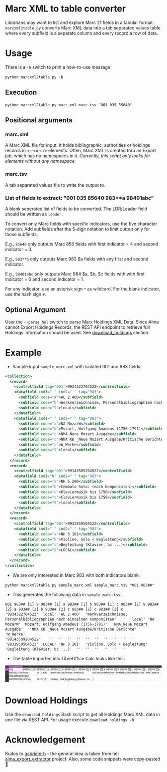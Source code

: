 # Marc XML to table converter

Librarians may want to list and explore Marc 21 fields in a tabular format. `marcxml2table.py` converts Marc XML data into a tab separated values table where every subfield is a separate column and every record a row of data.

# Usage

There is a `-h` switch to print a how-to-use message:

`python marcxml2table.py -h`

## Execution
`python marcxml2table.py marc.xml marc.tsv "001 035 85640"`

## Positional arguments

### marc.xml

A Marc XML file for input. It holds bibliographic, authorities or holdings records in `<record/>` elements. Often, Marc XML is created thru an Export job, which has no namespaces in it. *Currently, this script only looks for elements without any namespace.*

### marc.tsv

A tab separated values file to write the output to.

### List of fields to extract: "001 035 85640 983**a 98401abc"

A blank seperated list of fields to be converted. The LDR/Leader field should be written as `leader`.

To convert only Marc fields with specific indicators, use the five character notation. Add subfields after the 5-digit notation to limit output only for those subfields.

E.g., `85640` only outputs Marc 856 fields with first indicator = 4 and second indicator = 0.

E.g., `983**a` only outputs Marc 983 $a fields with any first and second indicator.

E.g., `98401abc` only outputs Marc 984 $a, $b, $c fields with with first indicator = 0 and second indicator = 1.


For any indicator, use an asterisk sign `*` as wildcard. For the blank indicator, use the hash sign `#`.

## Optional Argument

User the `--parse_hol` switch to parse Marx Holdings XML Data. Since Alma cannot Export Holdings Records, the REST API endpoint to retrieve full Holdings information should be used. See [download_holdings](#download-holdings) section.
# Example

* Sample input `sample_marc.xml` with isolated 001 and 983 fields:

```xml
<collection>
  <record>
    <controlfield tag="001">9934322704522</controlfield>
    <datafield ind1=" " ind2=" " tag="983">
      <subfield code="a">AL 2.400</subfield>
      <subfield code="b">Werkverzeichnisse, Personalbibliographien nach einzelnen Komponisten</subfield>
      <subfield code="9">local</subfield>
    </datafield>
    <datafield ind1=" " ind2=" " tag="983">
      <subfield code="a">NA MozarW</subfield>
      <subfield code="b">Mozart, Wolfgang Amadeus (1756-1791)</subfield>
      <subfield code="c">NMA_Neue Mozart Ausgabe</subfield>
      <subfield code="c">NMA KB _Neue Mozart Ausgabe/Kritische Berichte</subfield>
      <subfield code="c">W_Werke</subfield>
      <subfield code="9">local</subfield>
    </datafield>
  </record>
  <record>
    <controlfield tag="001">99143509204522</controlfield>
    <datafield ind1="N" ind2=" " tag="983">
      <subfield code="a">NH 5.200</subfield>
      <subfield code="b">Cembalo Solo: (nach Komponisten)</subfield>
      <subfield code="c">Klaviermusik bis 1750</subfield>
      <subfield code="c">Claviermusik bis 1750</subfield>
      <subfield code="9">local</subfield>
    </datafield>
  </record>
  <record>
    <controlfield tag="001">9932950504522</controlfield>
    <datafield ind1=" " ind2=" " tag="983">
      <subfield code="a">NH 3.101</subfield>
      <subfield code="b">Violine, Solo + Begleitung</subfield>
      <subfield code="c">Begleitung (Klavier, bc ...)</subfield>
      <subfield code="9">LOCAL</subfield>
    </datafield>
  </record>
</collection>
```

* We are only interested in Marc 983 with both indicators blank:

`python marcxml2table.py sample_marc.xml sample_marc.tsv "001 983##"`

* This generates the following data in `sample_marc.tsv`:

```
001	983## [1] 9	983## [1] a	983## [1] b	983## [1] c	983## [2] 9	983## [2] a	983## [2] b	983## [2] c	983## [2] c	983## [2] c
'9934322704522'	'local'	'AL 2.400'	'Werkverzeichnisse, Personalbibliographien nach einzelnen Komponisten'	''	'local'	'NA MozarW'	'Mozart, Wolfgang Amadeus (1756-1791)'	'NMA_Neue Mozart Ausgabe'	'NMA KB _Neue Mozart Ausgabe/Kritische Berichte'	'W_Werke'
'99143509204522'	''	''	''	''	''	''	''	''	''	''
'9932950504522'	'LOCAL'	'NH 3.101'	'Violine, Solo + Begleitung'	'Begleitung (Klavier, bc ...)'	''	''	''	''	''	''
```


* The table imported into LibreOffice Calc looks like this:

![Sample Marc Data in LibreOffice Calc](doc/sample_marc_libreoffice.png)

# Download Holdings

Use the `download_holdings` Bash script to get all Holdings Marc XML data in one file via REST API. For usage execute `download_holdings -h`

# Acknowledgement

Kudos to [gabriele-h](https://github.com/gabriele-h) - the general idea is taken from her [alma_export_extractor](https://github.com/gabriele-h/alma_export_extractor) project. Also, some code snippets were copy-pasted 🍝
